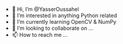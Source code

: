 - 👋 Hi, I’m @YasserOussahel
- 👀 I’m interested in anything Python related
- 🌱 I’m currently learning OpenCV & NumPy
- 💞️ I’m looking to collaborate on ...
- 📫 How to reach me ...

<!---
YasserOussahel/YasserOussahel is a ✨ special ✨ repository because its `README.md` (this file) appears on your GitHub profile.
You can click the Preview link to take a look at your changes.
--->
